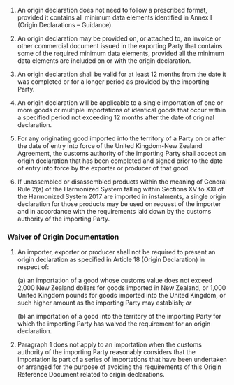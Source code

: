 1. An origin declaration does not need to follow a prescribed format, provided it contains all minimum data elements identified in Annex I (Origin Declarations – Guidance).

2. An origin declaration may be provided on, or attached to, an invoice or other commercial document issued in the exporting Party that contains some of the required minimum data elements, provided all the minimum data elements are included on or with the origin declaration.

3. An origin declaration shall be valid for at least 12 months from the date it was completed or for a longer period as provided by the importing Party.

4. An origin declaration will be applicable to a single importation of one or more goods or multiple importations of identical goods that occur within a specified period not exceeding 12 months after the date of original declaration.

5. For any originating good imported into the territory of a Party on or after the date of entry into force of the United Kingdom-New Zealand Agreement, the customs authority of the importing Party shall accept an origin declaration that has been completed and signed prior to the date of entry into force by the exporter or producer of that good.

6. If unassembled or disassembled products within the meaning of General Rule 2(a) of the Harmonized System falling within Sections XV to XXI of the Harmonized System 2017 are imported in instalments, a single origin declaration for those products may be used on request of the importer and in accordance with the requirements laid down by the customs authority of the importing Party.

### Waiver of Origin Documentation

1. An importer, exporter or producer shall not be required to present an origin declaration as specified in Article 18 (Origin Declaration) in respect of:

    (a) an importation of a good whose customs value does not exceed 2,000 New Zealand dollars for goods imported in New Zealand, or 1,000 United Kingdom pounds for goods imported into the United Kingdom, or such higher amount as the importing Party may establish; *or*

    (b) an importation of a good into the territory of the importing Party for which the importing Party has waived the requirement for an origin declaration.

2. Paragraph 1 does not apply to an importation when the customs authority of the importing Party reasonably considers that the importation is part of a series of importations that have been undertaken or arranged for the purpose of avoiding the requirements of this Origin Reference Document related to origin declarations.
